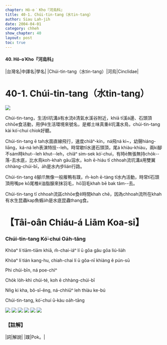 ```yaml
---
chapter: Hô-o͘ Kho『河烏科』
title: 40-1. Chúi-tin-tang（水tin-tang）
author: Siau Lah-jih
date: 2004-04-01    
category: chheh
show_chapter: 40
layout: post
toc: true
---
```


#### 40. Hô-o͘ Kho『河烏科』


|台灣名|中譯名|學名|
|Chúi-tin-tang（水tin-tang）|河烏|Cinclidae|


# 40-1. Chúi-tin-tang（水tin-tang）

![](../too5/40/40-1-6.Chúi-tin-tang.jpg)


Chúi-tin-tang，生活tī坑溝á有水流ê清氣水溪谷附近，khiā tī溪á邊、石頭頂chhōe食活動，用伊ê生活環境來號名，是鄉土味真重ê坑溝水鳥，chúi-tin-tang kài kó͘-chui chiok好聽。

Chúi-tin-tang ē tah水面直線飛行，速度chiâⁿ-kín，ná飛ná ki~，幼聲hiáng-liāng，ká-ná leh表演特技--leh。時常歇tī水邊石頭頂，尾á khiàu-khiàu，兩ki腳不sám時khut--leh khut--leh，chiâⁿ sim-sek kó͘-chui，有時ē無張無持cho̍k--落-去水底，比水鳥koh-khah gâu泅水，koh ē-hiáu tī chhoah流坑溝á用雙翼chhàng-chúi-bī，a̍h是水內步lián行路。

Chúi-tin-tang ê腳爪無像一般雁鴨有蹼，m̄-koh ē-tàng tī水內活動，時常tī石頭頂用嘴pe kō尾椎ê油脂腺來抹羽毛，hō͘羽毛khah bē bak tâm--去。

Chúi-tin-tang tī chhoah流區chhōe食ê時間khah chē，因為chhoah流所在khah有水生昆蟲kap魚蝦a̍h是水底昆蟲thang食。




# 【Tâi-oân Chiáu-á Liām Koa-si】

### **Chúi-tin-tang Kó͘-chui Oa̍h-tāng**


Khòaⁿ lí tiām-tiām khiā, m̄-chai-iáⁿ lí ū gōa gâu gōa liú-lia̍h

Khòaⁿ lí tián kang-hu, chiah-chai lí ū gŏa-nī khiàng ê pún-sū

Phi chúi-bīn, ná poe-chìⁿ

Cho̍k lo̍h-khì chúi-té, koh ē chhàng-chúi-bī

Nn̄g ki kha, bô-sî-êng, ná-chhiūⁿ leh thiàu ke-bú

Chúi-tin-tang, kó͘-chui ū-kàu oa̍h-tāng



![](../too5/40/40-1-4.Chúi-tin-tang.jpg)
![](../too5/40/40-1-3.Chúi-tin-tang.jpg)
![](../too5/40/40-1-5.Chúi-tin-tang.jpg)
![](../too5/40/40-1-1.Chúi-tin-tang.jpg)
![](../too5/40/40-1-7.Chúi-tin-tang.jpg)
![](../too5/40/40-1-2.Chúi-tin-tang.jpg)



### 【註解】

|詞|解說|
|蹼|Pok。|



